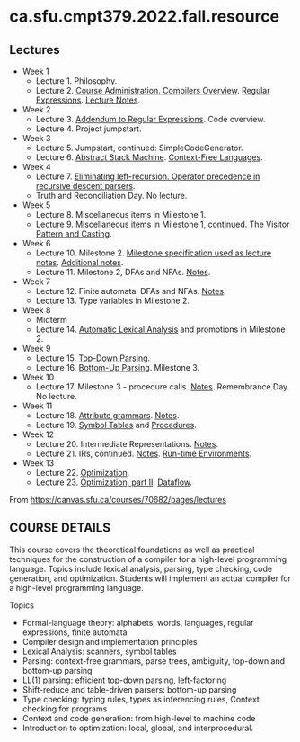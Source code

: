 # ca.sfu.cmpt379.2022.fall.resource

## Lectures

- Week 1
    - Lecture 1.  Philosophy.
    - Lecture 2.  [Course Administration.  Compilers Overview](Lecture%202a.pdf).  [Regular Expressions](Lecture%202b.pdf). [Lecture Notes](CMPT-379-scanned2022-09-13-1.pdf).
- Week 2
    - Lecture 3.  [Addendum to Regular Expressions](C379-2022-09-16.pdf). Code overview.
    - Lecture 4.  Project jumpstart. 
- Week 3
    - Lecture 5.  Jumpstart, continued: SimpleCodeGenerator.
    - Lecture 6.  [Abstract Stack Machine](Lecture%206a.pdf).  [Context-Free Languages](C379-2022-09-23%20(Lec%206b).pdf).
- Week 4
    - Lecture 7.   [Eliminating left-recursion.   Operator precedence in recursive descent parsers](CMPT379-2022-09-28.pdf).
    - Truth and Reconciliation Day.  No lecture.
- Week 5
    - Lecture 8.   Miscellaneous items in Milestone 1.
    - Lecture 9.   Miscellaneous items in Milestone 1, continued.  [The Visitor Pattern and Casting](Lecture%209.pdf).
- Week 6
    - Lecture 10.  Milestone 2.   [Milestone specification used as lecture notes](Milestone2_2022fa.pdf). [Additional notes](CMPT379-2022-10-12-1.pdf).
    - Lecture 11.   Milestone 2, DFAs and NFAs.  [Notes](CMPT379-2022-10-14.pdf). 
- Week 7
    - Lecture 12.  Finite automata:  DFAs and NFAs. [Notes](CMPT379-2022-10-19.pdf).
    - Lecture 13.  Type variables in Milestone 2.
- Week 8
    - Midterm
    - Lecture 14.  [Automatic Lexical Analysis](Lecture%2014a.pdf) and promotions in Milestone 2.
- Week 9
    - Lecture 15.  [Top-Down Parsing](Lecture%2014b.pdf).
    - Lecture 16.  [Bottom-Up Parsing](Lecture%2016.pdf).  Milestone 3.
- Week 10
    - Lecture 17.  Milestone 3 - procedure calls.  [Notes](CMPT379-2022-11-09.pdf).
Remembrance Day.  No lecture.
- Week 11
    - Lecture 18.  [Attribute grammars](Lecture%2018.pdf). [Notes](CMPT379-2022-11-16.pdf).
    - Lecture 19.  [Symbol Tables](Lecture%2019a.pdf) and [Procedures](Lecture%2019b.pdf).
- Week 12
    - Lecture 20.  Intermediate Representations.  [Notes](CMPT379-2022-11-23.pdf).
    - Lecture 21.  IRs, continued. [Notes](CMPT379-2022-11-25.pdf).  [Run-time Environments](Lecture%2021a.pdf).
- Week 13
    - Lecture 22.  [Optimization](Lecture%2021b.pdf).
    - Lecture 23.  [Optimization, part II](Lecture%2023a.pdf).  [Dataflow](Lecture%2023b.pdf).

From <https://canvas.sfu.ca/courses/70682/pages/lectures> 


## COURSE DETAILS
This course covers the theoretical foundations as well as practical techniques for the construction of a compiler for a high-level programming language. Topics include lexical analysis, parsing, type checking, code generation, and optimization. Students will implement an actual compiler for a high-level programming language.

Topics
- Formal-language theory: alphabets, words, languages, regular expressions, finite automata
- Compiler design and implementation principles
- Lexical Analysis: scanners, symbol tables
- Parsing: context-free grammars, parse trees, ambiguity, top-down and bottom-up parsing
- LL(1) parsing: efficient top-down parsing, left-factoring
- Shift-reduce and table-driven parsers: bottom-up parsing
- Type checking: typing rules, types as inferencing rules, Context checking for programs
- Context and code generation: from high-level to machine code
- Introduction to optimization: local, global, and interprocedural.